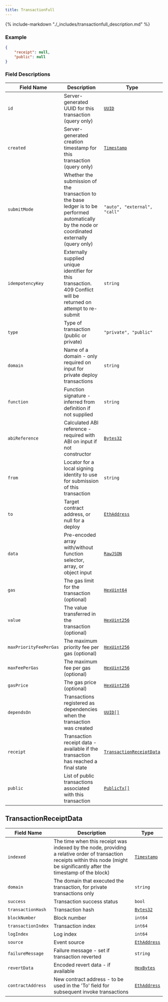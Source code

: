 ```yaml
---
title: TransactionFull
---
```

{% include-markdown "./_includes/transactionfull_description.md" %}

### Example

```json
{
    "receipt": null,
    "public": null
}
```

### Field Descriptions

| Field Name | Description | Type |
|------------|-------------|------|
| `id` | Server-generated UUID for this transaction (query only) | [`UUID`](simpletypes.md#uuid) |
| `created` | Server-generated creation timestamp for this transaction (query only) | [`Timestamp`](simpletypes.md#timestamp) |
| `submitMode` | Whether the submission of the transaction to the base ledger is to be performed automatically by the node or coordinated externally (query only) | `"auto", "external", "call"` |
| `idempotencyKey` | Externally supplied unique identifier for this transaction. 409 Conflict will be returned on attempt to re-submit | `string` |
| `type` | Type of transaction (public or private) | `"private", "public"` |
| `domain` | Name of a domain - only required on input for private deploy transactions | `string` |
| `function` | Function signature - inferred from definition if not supplied | `string` |
| `abiReference` | Calculated ABI reference - required with ABI on input if not constructor | [`Bytes32`](simpletypes.md#bytes32) |
| `from` | Locator for a local signing identity to use for submission of this transaction | `string` |
| `to` | Target contract address, or null for a deploy | [`EthAddress`](simpletypes.md#ethaddress) |
| `data` | Pre-encoded array with/without function selector, array, or object input | [`RawJSON`](simpletypes.md#rawjson) |
| `gas` | The gas limit for the transaction (optional) | [`HexUint64`](simpletypes.md#hexuint64) |
| `value` | The value transferred in the transaction (optional) | [`HexUint256`](simpletypes.md#hexuint256) |
| `maxPriorityFeePerGas` | The maximum priority fee per gas (optional) | [`HexUint256`](simpletypes.md#hexuint256) |
| `maxFeePerGas` | The maximum fee per gas (optional) | [`HexUint256`](simpletypes.md#hexuint256) |
| `gasPrice` | The gas price (optional) | [`HexUint256`](simpletypes.md#hexuint256) |
| `dependsOn` | Transactions registered as dependencies when the transaction was created | [`UUID[]`](simpletypes.md#uuid) |
| `receipt` | Transaction receipt data - available if the transaction has reached a final state | [`TransactionReceiptData`](#transactionreceiptdata) |
| `public` | List of public transactions associated with this transaction | [`PublicTx[]`](publictx.md#publictx) |

## TransactionReceiptData

| Field Name | Description | Type |
|------------|-------------|------|
| `indexed` | The time when this receipt was indexed by the node, providing a relative order of transaction receipts within this node (might be significantly after the timestamp of the block) | [`Timestamp`](simpletypes.md#timestamp) |
| `domain` | The domain that executed the transaction, for private transactions only | `string` |
| `success` | Transaction success status | `bool` |
| `transactionHash` | Transaction hash | [`Bytes32`](simpletypes.md#bytes32) |
| `blockNumber` | Block number | `int64` |
| `transactionIndex` | Transaction index | `int64` |
| `logIndex` | Log index | `int64` |
| `source` | Event source | [`EthAddress`](simpletypes.md#ethaddress) |
| `failureMessage` | Failure message - set if transaction reverted | `string` |
| `revertData` | Encoded revert data - if available | [`HexBytes`](simpletypes.md#hexbytes) |
| `contractAddress` | New contract address - to be used in the 'To' field for subsequent invoke transactions | [`EthAddress`](simpletypes.md#ethaddress) |


